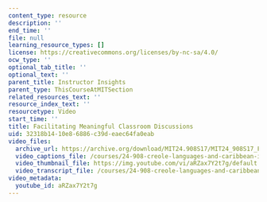 ```yaml
---
content_type: resource
description: ''
end_time: ''
file: null
learning_resource_types: []
license: https://creativecommons.org/licenses/by-nc-sa/4.0/
ocw_type: ''
optional_tab_title: ''
optional_text: ''
parent_title: Instructor Insights
parent_type: ThisCourseAtMITSection
related_resources_text: ''
resource_index_text: ''
resourcetype: Video
start_time: ''
title: Facilitating Meaningful Classroom Discussions
uid: 32318b14-10e8-6886-c39d-eaec64fa0eab
video_files:
  archive_url: https://archive.org/download/MIT24.908S17/MIT24_908S17_Facilitating_Discussions_English_300k.mp4
  video_captions_file: /courses/24-908-creole-languages-and-caribbean-identities-spring-2017/aaa13501b28759c9ba95359e1482d87f_aRZax7Y2t7g.vtt
  video_thumbnail_file: https://img.youtube.com/vi/aRZax7Y2t7g/default.jpg
  video_transcript_file: /courses/24-908-creole-languages-and-caribbean-identities-spring-2017/6392671eb15bc48900a5d87503ae2a32_aRZax7Y2t7g.pdf
video_metadata:
  youtube_id: aRZax7Y2t7g
---
```

